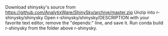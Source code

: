 Download shinysky's source from https://github.com/AnalytixWare/ShinySky/archive/master.zip
Unzip into r-shinysky/shinysky
Open r-shinysky/shinysky/DESCRIPTION with your favorite text editor, remove the "depends:" line, and save it.
Run conda build r-shinysky from the folder above r-shinysky.
